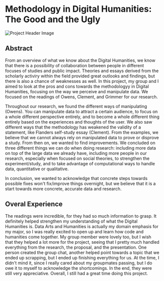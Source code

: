 # Methodology in Digital Humanities: The Good and the Ugly

![Project Header Image](http://i0.wp.com/3dfashionshow.org/blog/wp-content/uploads/2016/02/dah_wordcloud.png)

## Abstract
From an overview of what we know about the Digital Humanities, we know that there is a possibility of collaboration between people in different focuses of studies and public impact. Theories and essays derived from the scholarly activiry within the field provided great outlooks and findings, but there is also a chance of weaknesses as well. In this project, my group and I aimed to look at the pros and cons towards the methodologyy in Digital Humanities, focusing on the way we perceive and manipulate data. We focused on the readings of Owens, Clement, and Grimmer for our research.

Throughout our research, we found the different ways of manipulating (Owens). You can manipulate data to attract a certain audience, to focus on a whole different perspective entirely, and to become a whole different thing entirely based on the experiences and thoughts of the user. We also saw different ways that the methodology has weakened the validity of a statement, like Flanders self-study essay (Clement). From the examples, we believe that we cannot always rely on manipulated data to prove or disprove a study. From then on, we wanted to find improvements. We concluded on three different things we can do when doing research: including more data on top of the large data we already have, including more people in our research, especially when focused on social theories, to strengthen the experiment/study, and to take advantage of computational ways to handle data, quantitative or qualitative.

In conclusion, we wanted to acknowledge that concrete steps towards possible fixes won't fix/improve things overnight, but we believe that it is a start towards more concrete, accurate data and research.

## Overal Experience
The readings were incredible, for they had so much information to grasp. It definitely helped strengthen my understanding of what the Digital Humanities is. Data Arts and Humanities is actually my domain emphasis for my major, so I was really excited to open up and learn how code and humanities come together. My group member were lovely too, but I wish that they helped a lot more for the project, seeing that I pretty much handled everything from the research, the proposal, and the presentation. One person created the group chat, another helped point towards a topic that we ended up scrapping, but I ended up finishing everything for us. At the time, I didn't mind it, since I really cared about my groupmates passing, but I do owe it to myself to acknowledge the shortcomings. In the end, they were still very appreciative. Overall, I still had a great time doing this project.
